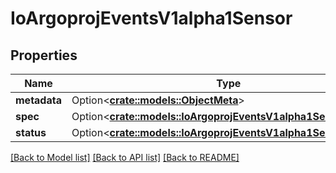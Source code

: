 # IoArgoprojEventsV1alpha1Sensor

## Properties

Name | Type | Description | Notes
------------ | ------------- | ------------- | -------------
**metadata** | Option<[**crate::models::ObjectMeta**](ObjectMeta.md)> |  | [optional]
**spec** | Option<[**crate::models::IoArgoprojEventsV1alpha1SensorSpec**](io.argoproj.events.v1alpha1.SensorSpec.md)> |  | [optional]
**status** | Option<[**crate::models::IoArgoprojEventsV1alpha1SensorStatus**](io.argoproj.events.v1alpha1.SensorStatus.md)> |  | [optional]

[[Back to Model list]](../README.md#documentation-for-models) [[Back to API list]](../README.md#documentation-for-api-endpoints) [[Back to README]](../README.md)


